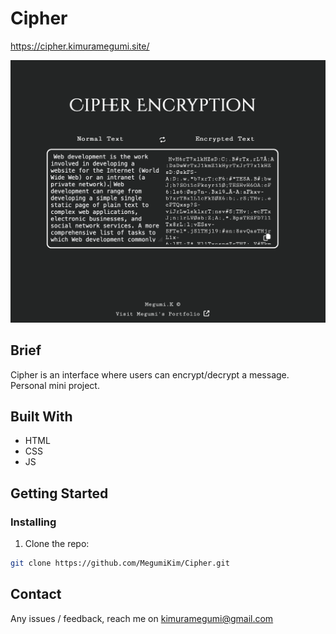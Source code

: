 # Cipher

https://cipher.kimuramegumi.site/

![Homepage Preview](./asset/img/cipher.png)

## Brief

Cipher is an interface where users can encrypt/decrypt a message.
Personal mini project.

## Built With

- HTML
- CSS
- JS

## Getting Started

### Installing

1. Clone the repo:

```bash
git clone https://github.com/MegumiKim/Cipher.git
```

## Contact

Any issues / feedback, reach me on kimuramegumi@gmail.com
